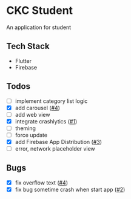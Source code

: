 # CKC Student

An application for student

## Tech Stack
- Flutter
- Firebase

## Todos
- [ ] implement category list logic
- [x] add carousel ([#4](https://github.com/baoloc008/ckcstudent/pull/4))
- [ ] add web view
- [x] integrate crashlytics ([#1](https://github.com/baoloc008/ckcstudent/pull/1))
- [ ] theming
- [ ] force update
- [x] add Firebase App Distribution ([#3](https://github.com/baoloc008/ckcstudent/pull/3))
- [ ] error, network placeholder view

## Bugs
- [x] fix overflow text ([#4](https://github.com/baoloc008/ckcstudent/pull/4))
- [x] fix bug sometime crash when start app ([#2](https://github.com/baoloc008/ckcstudent/pull/2))
